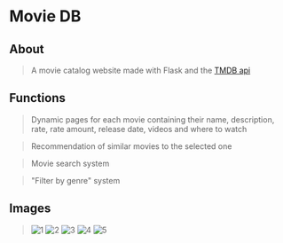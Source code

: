 # Movie DB

## About
> A movie catalog website made with Flask and the <a href="https://api.themoviedb.org">TMDB api</a>

## Functions
> Dynamic pages for each movie containing their name, description, rate, rate amount, release date, videos and where to watch

> Recommendation of similar movies to the selected one

> Movie search system

> "Filter by genre" system

## Images
> ![1](https://user-images.githubusercontent.com/98183878/215221041-cece34f4-1b12-4a8c-a972-7eec3721b5f6.png)
> ![2](https://user-images.githubusercontent.com/98183878/215221050-1b6e3c85-dd15-4e57-9808-5fc246e3070d.png)
> ![3](https://user-images.githubusercontent.com/98183878/215221053-677ff7fd-6c34-4be2-adc6-7118e69d9760.png)
> ![4](https://user-images.githubusercontent.com/98183878/215221058-7e2a0f93-0524-4fd9-a9de-18421d2d8069.png)
> ![5](https://user-images.githubusercontent.com/98183878/215221069-62922b2c-2464-43c8-8b9d-7eb5818d50b5.png)